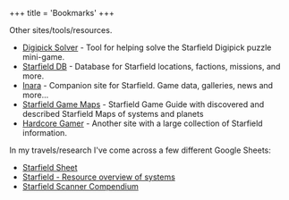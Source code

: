 +++
title = 'Bookmarks'
+++

Other sites/tools/resources.

* [Digipick Solver](https://starfield-digipick-solver.atlesque.dev/) - Tool for helping solve the Starfield Digipick puzzle mini-game.
* [Starfield DB](https://www.starfielddb.com/) - Database for Starfield locations, factions, missions, and more.
* [Inara](https://inara.cz/starfield) - Companion site for Starfield. Game data, galleries, news and more...
* [Starfield Game Maps](https://game-maps.com/Starfield/Starfield.asp) - Starfield Game Guide with discovered and described Starfield Maps of systems and planets
* [Hardcore Gamer](https://hardcoregamer.com/db/starfield-database/) - Another site with a large collection of Starfield information.

In my travels/research I've come across a few different Google Sheets:

* [Starfield Sheet](https://docs.google.com/spreadsheets/d/1idlpvoAhu2KHdi7J60Iz02HAIplHkEVpwt9JcmpWsKU/edit#gid=647788885)
* [Starfield - Resource overview of systems](https://docs.google.com/spreadsheets/d/1seE2vzP_8Whs43C-6CXpoHPyJMFGoUH4TkSzeJqMHm4/edit#gid=1292729315)
* [Starfield Scanner Compendium](https://steamcommunity.com/sharedfiles/filedetails/?id=3083536900)